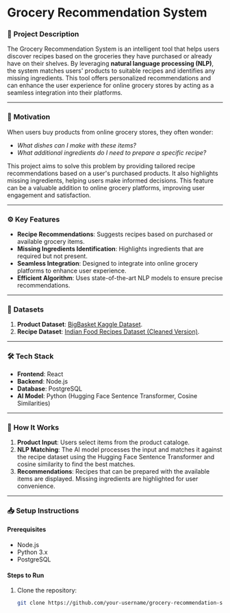 # Grocery Recommendation System  

### 🛒 **Project Description**  
The Grocery Recommendation System is an intelligent tool that helps users discover recipes based on the groceries they have purchased or already have on their shelves. By leveraging **natural language processing (NLP)**, the system matches users' products to suitable recipes and identifies any missing ingredients. This tool offers personalized recommendations and can enhance the user experience for online grocery stores by acting as a seamless integration into their platforms.  

---

### 🌟 **Motivation**  
When users buy products from online grocery stores, they often wonder:  
- *What dishes can I make with these items?*  
- *What additional ingredients do I need to prepare a specific recipe?*  

This project aims to solve this problem by providing tailored recipe recommendations based on a user's purchased products. It also highlights missing ingredients, helping users make informed decisions. This feature can be a valuable addition to online grocery platforms, improving user engagement and satisfaction.  

---

### ⚙️ **Key Features**  
- **Recipe Recommendations**: Suggests recipes based on purchased or available grocery items.  
- **Missing Ingredients Identification**: Highlights ingredients that are required but not present.  
- **Seamless Integration**: Designed to integrate into online grocery platforms to enhance user experience.  
- **Efficient Algorithm**: Uses state-of-the-art NLP models to ensure precise recommendations.  

---

### 📂 **Datasets**  
1. **Product Dataset**: [BigBasket Kaggle Dataset](https://www.kaggle.com/datasets/surajjha101/bigbasket-entire-product-list-28k-datapoints).  
2. **Recipe Dataset**: [Indian Food Recipes Dataset (Cleaned Version)](https://www.kaggle.com/datasets/sooryaprakash12/cleaned-indian-recipes-dataset).  

---

### 🛠️ **Tech Stack**  
- **Frontend**: React  
- **Backend**: Node.js  
- **Database**: PostgreSQL  
- **AI Model**: Python (Hugging Face Sentence Transformer, Cosine Similarities)  

---

### 🚀 **How It Works**  
1. **Product Input**: Users select items from the product cataloge.  
2. **NLP Matching**: The AI model processes the input and matches it against the recipe dataset using the Hugging Face Sentence Transformer and cosine similarity to find the best matches.  
3. **Recommendations**: Recipes that can be prepared with the available items are displayed. Missing ingredients are highlighted for user convenience.  

---

### 📥 **Setup Instructions**  

#### Prerequisites  
- Node.js  
- Python 3.x  
- PostgreSQL  

#### Steps to Run  
1. Clone the repository:  
   ```bash  
   git clone https://github.com/your-username/grocery-recommendation-system.git  
